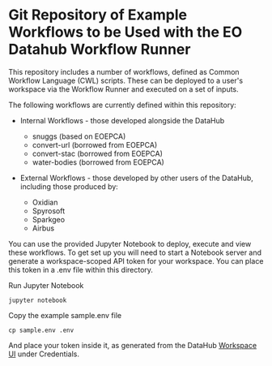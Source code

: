 # Git Repository of Example Workflows to be Used with the EO Datahub Workflow Runner
This repository includes a number of workflows, defined as Common Workflow Language (CWL) scripts. These can be deployed to a user's workspace via the Workflow Runner and executed on a set of inputs.

The following workflows are currently defined within this repository:
- Internal Workflows - those developed alongside the DataHub
  - snuggs (based on EOEPCA)
  - convert-url (borrowed from EOEPCA)
  - convert-stac (borrowed from EOEPCA)
  - water-bodies (borrowed from EOEPCA)

- External Workflows - those developed by other users of the DataHub, including those produced by:
  - Oxidian
  - Spyrosoft
  - Sparkgeo
  - Airbus


You can use the provided Jupyter Notebook to deploy, execute and view these workflows. To get set up you will need to start a Notebook server and generate a workspace-scoped API token for your workspace. You can place this token in a .env file within this directory.

Run Jupyter Notebook
```
jupyter notebook
```

Copy the example sample.env file
```
cp sample.env .env
```

And place your token inside it, as generated from the DataHub [Workspace UI](https://eodatahub.org.uk/workspaces/) under Credentials.
